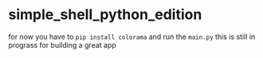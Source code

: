 # simple_shell_python_edition
for now you have to `pip install colorama` and run the `main.py` this is still in prograss for building a great app
